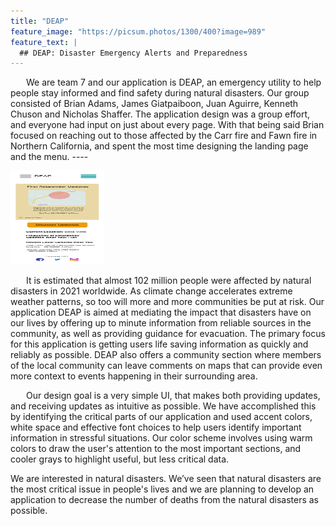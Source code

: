 ```yaml
---
title: "DEAP"
feature_image: "https://picsum.photos/1300/400?image=989"
feature_text: |
  ## DEAP: Disaster Emergency Alerts and Preparedness
---
```

  
  <div>
      <p style="text-indent: 25px;">
        We are team 7 and our application is DEAP, an emergency utility to help people stay informed and find safety during natural disasters. Our group consisted of Brian Adams, James Giatpaiboon, Juan Aguirre, Kenneth Chuson and Nicholas Shaffer. The application design was a group effort, and everyone had input on just about every page. With that being said Brian focused on reaching out to those affected by the Carr fire and Fawn fire in Northern California, and spent the most time designing the landing page and the menu. ----
      </p>
      <img src="/Updated Pictures/Landing Page (Home).png" width="150px" height="150px">
      <p style="text-indent: 25px;">
        It is estimated that almost 102 million people were affected by natural disasters in 2021 worldwide. As climate change accelerates extreme weather patterns, so too will more and more communities be put at risk. Our application DEAP is aimed at mediating the impact that disasters have on our lives by offering up to minute information from reliable sources in the community, as well as providing guidance for evacuation. The primary focus for this application is getting users life saving information as quickly and reliably as possible. DEAP also offers a community section where members of the local community can leave comments on maps that can provide even more context to events happening in their surrounding area. 
      </p>
      <p style="text-indent: 25px;">
          Our design goal is a very simple UI, that makes both providing updates, and receiving updates as intuitive as possible. We have accomplished this by identifying the critical parts of our application and used accent colors, white space and effective font choices to help users identify important information in stressful situations. Our color scheme involves using warm colors to draw the user's attention to the most important sections, and cooler grays to highlight useful, but less critical data.
      </p>
      <p>
        We are interested in natural disasters. We’ve seen that natural disasters are the most critical issue in people's lives and we are     planning to develop an application to decrease the number of deaths from the natural disasters as possible.
      </p>
  </div>